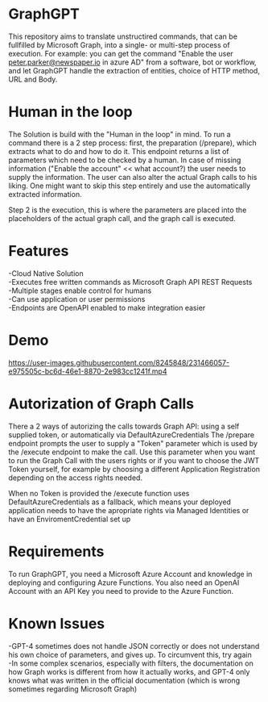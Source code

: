 # GraphGPT
This repository aims to translate unstructired commands, that can be fullfilled by Microsoft Graph, into a single- or multi-step process of execution. For example: you can get the command "Enable the user peter.parker@newspaper.io in azure AD" from a software, bot or workflow, and let GraphGPT handle the extraction of entities, choice of HTTP method, URL and Body.

# Human in the loop
The Solution is build with the "Human in the loop" in mind. To run a command there is a 2 step process:
first, the preparation (/prepare), which extracts what to do and how to do it. This endpoint returns a list of parameters which need to be checked by a human. In case of missing information ("Enable the account" << what account?) the user needs to supply the information. The user can also alter the actual Graph calls to his liking. One might want to skip this step entirely and use the automatically extracted information.

Step 2 is the execution, this is where the parameters are placed into the placeholders of the actual graph call, and the graph call is executed.

# Features
-Cloud Native Solution  
-Executes free written commands as Microsoft Graph API REST Requests  
-Multiple stages enable control for humans  
-Can use application or user permissions  
-Endpoints are OpenAPI enabled to make integration easier  

# Demo

https://user-images.githubusercontent.com/8245848/231466057-e975505c-bc6d-46e1-8870-2e983cc1241f.mp4


# Autorization of Graph Calls
There a 2 ways of autorizing the calls towards Graph API: using a self supplied token, or automatically via DefaultAzureCredentials
The /prepare endpoint prompts the user to supply a "Token" parameter which is used by the /execute endpoint to make the call. Use this parameter when you want to run the Graph Call with the users rights or if you want to choose the JWT Token yourself, for example by choosing a different Application Registration depending on the access rights needed.

When no Token is provided the /execute function uses DefaultAzureCredentials as a fallback, which means your deployed application needs to have the apropriate rights via Managed Identities or have an EnviromentCredential set up

# Requirements
To run GraphGPT, you need a Microsoft Azure Account and knowledge in deploying and configuring Azure Functions. You also need an OpenAI Account with an API Key you need to provide to the Azure Function.

# Known Issues
-GPT-4 sometimes does not handle JSON correctly or does not understand his own choice of parameters, and gives up. To circumvent this, try again  
-In some complex scenarios, especially with filters, the documentation on how Graph works is different from how it actually works, and GPT-4 only knows what was written in the official documentation (which is wrong sometimes regarding Microsoft Graph)
